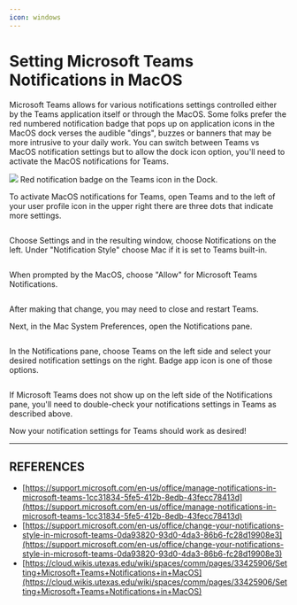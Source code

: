 ```yaml
---
icon: windows
---
```


# Setting Microsoft Teams Notifications in MacOS

Microsoft Teams allows for various notifications settings controlled either by the Teams application itself or through the MacOS.   Some folks prefer the red numbered notification badge that pops up on application icons in the MacOS dock verses the audible "dings", buzzes or banners that may be more intrusive to your daily work.  You can switch between Teams vs MacOS notification settings but to allow the dock icon option, you'll need to activate the MacOS notifications for Teams.  &#x20;

&#x20;![](https://cloud.wikis.utexas.edu/wiki/download/thumbnails/33425906/Screen%20Shot%202021-07-30%20at%2012.19.53%20PM.png?version=1\&modificationDate=1627649697000\&cacheVersion=1\&api=v2\&width=66\&height=49) Red notification badge on the Teams icon in the Dock.&#x20;

To activate MacOS notifications for Teams, open Teams and to the left of your user profile icon in the upper right there are three dots that indicate more settings.

<figure><img src="https://cloud.wikis.utexas.edu/wiki/download/thumbnails/33425906/Screen%20Shot%202021-07-30%20at%2012.37.05%20PM.png?version=3&#x26;modificationDate=1627649697000&#x26;cacheVersion=1&#x26;api=v2&#x26;width=259&#x26;height=250" alt=""><figcaption></figcaption></figure>

Choose Settings and in the resulting window, choose Notifications on the left.  Under "Notification Style" choose Mac if it is set to Teams built-in.

<figure><img src="https://cloud.wikis.utexas.edu/wiki/download/thumbnails/33425906/Screen%20Shot%202021-07-30%20at%2012.13.43%20PM.png?version=1&#x26;modificationDate=1627649697000&#x26;cacheVersion=1&#x26;api=v2&#x26;width=386&#x26;height=250" alt=""><figcaption></figcaption></figure>

When prompted by the MacOS, choose "Allow" for Microsoft Teams Notifications.&#x20;

<figure><img src="https://cloud.wikis.utexas.edu/wiki/download/thumbnails/33425906/Screen%20Shot%202021-07-30%20at%2012.13.20%20PM.png?version=2&#x26;modificationDate=1627649696000&#x26;cacheVersion=1&#x26;api=v2&#x26;width=300&#x26;height=79" alt=""><figcaption></figcaption></figure>

After making that change, you may need to close and restart Teams.&#x20;

Next, in the Mac System Preferences,  open the Notifications pane.

&#x20;

<figure><img src="https://cloud.wikis.utexas.edu/wiki/download/thumbnails/33425906/Screen%20Shot%202021-07-30%20at%2012.45.30%20PM.png?version=1&#x26;modificationDate=1627649696000&#x26;cacheVersion=1&#x26;api=v2&#x26;width=100&#x26;height=113" alt=""><figcaption></figcaption></figure>

In the Notifications pane, choose Teams on the left side and select your desired notification settings on the right.  Badge app icon is one of those options.&#x20;

&#x20;

<figure><img src="https://cloud.wikis.utexas.edu/wiki/download/thumbnails/33425906/Screen%20Shot%202021-07-30%20at%2012.17.58%20PM.png?version=1&#x26;modificationDate=1627649696000&#x26;cacheVersion=1&#x26;api=v2&#x26;width=313&#x26;height=250" alt=""><figcaption></figcaption></figure>

If Microsoft Teams does not show up on the left side of the Notifications pane, you'll need to double-check your notifications settings in Teams as described above. &#x20;

Now your notification settings for Teams should work as desired!



***

## REFERENCES

* [https://support.microsoft.com/en-us/office/manage-notifications-in-microsoft-teams-1cc31834-5fe5-412b-8edb-43fecc78413d](https://support.microsoft.com/en-us/office/manage-notifications-in-microsoft-teams-1cc31834-5fe5-412b-8edb-43fecc78413d)
* [https://support.microsoft.com/en-us/office/change-your-notifications-style-in-microsoft-teams-0da93820-93d0-4da3-86b6-fc28d19908e3](https://support.microsoft.com/en-us/office/change-your-notifications-style-in-microsoft-teams-0da93820-93d0-4da3-86b6-fc28d19908e3)
* [https://cloud.wikis.utexas.edu/wiki/spaces/comm/pages/33425906/Setting+Microsoft+Teams+Notifications+in+MacOS](https://cloud.wikis.utexas.edu/wiki/spaces/comm/pages/33425906/Setting+Microsoft+Teams+Notifications+in+MacOS)

